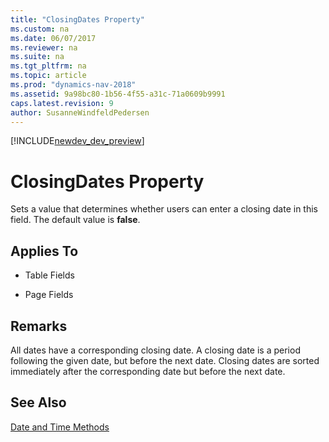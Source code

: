 ```yaml
---
title: "ClosingDates Property"
ms.custom: na
ms.date: 06/07/2017
ms.reviewer: na
ms.suite: na
ms.tgt_pltfrm: na
ms.topic: article
ms.prod: "dynamics-nav-2018"
ms.assetid: 9a98bc80-1b56-4f55-a31c-71a0609b9991
caps.latest.revision: 9
author: SusanneWindfeldPedersen
---
```


[!INCLUDE[newdev_dev_preview](../includes/newdev_dev_preview.md)]

# ClosingDates Property
Sets a value that determines whether users can enter a closing date in this field. The default value is **false**.  
  
## Applies To  
  
-   Table Fields  
  
-   Page Fields  
  
## Remarks  
 All dates have a corresponding closing date. A closing date is a period following the given date, but before the next date. Closing dates are sorted immediately after the corresponding date but before the next date.  
  
 <!-- For fields, this property only applies to [Date and Time Methods](date-and-time-methods.md).  -->
  
## See Also  
 [Date and Time Methods](../methods/devenv-date-and-time-methods.md)